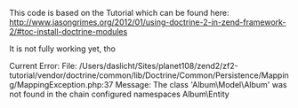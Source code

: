 This code is based on the Tutorial which can be found here:
http://www.jasongrimes.org/2012/01/using-doctrine-2-in-zend-framework-2/#toc-install-doctrine-modules

It is not fully working yet, tho

Current Error:
File:
/Users/daslicht/Sites/planet108/zend2/zf2-tutorial/vendor/doctrine/common/lib/Doctrine/Common/Persistence/Mapping/MappingException.php:37
Message:
The class 'Album\Model\Album' was not found in the chain configured namespaces Album\Entity
